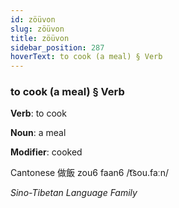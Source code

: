 ```yaml
---
id: zöüvon
slug: zöüvon
title: zöüvon
sidebar_position: 287
hoverText: to cook (a meal) § Verb
---
```


### to cook (a meal) § Verb

**Verb**: to cook

**Noun**: a meal

**Modifier**: cooked

Cantonese 做飯 zou6 faan6 /t͡sou.faːn/

*Sino-Tibetan Language Family*